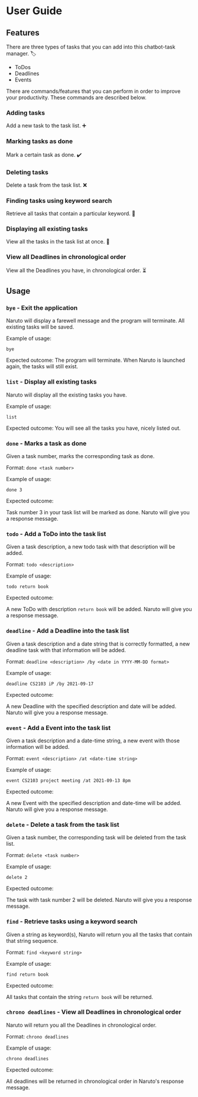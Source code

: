 # User Guide

## Features 
There are three types of tasks that you can add into this chatbot-task manager. :label:
* ToDos
* Deadlines
* Events

There are commands/features that you can perform in order to improve your productivity. These commands are described below.

### Adding tasks

Add a new task to the task list. :heavy_plus_sign:

### Marking tasks as done

Mark a certain task as done. :heavy_check_mark:

### Deleting tasks

Delete a task from the task list. :x:

### Finding tasks using keyword search

Retrieve all tasks that contain a particular keyword. :key:

### Displaying all existing tasks

View all the tasks in the task list at once. :page_with_curl:

### View all Deadlines in chronological order

View all the Deadlines you have, in chronological order. :hourglass_flowing_sand:

## Usage

### `bye` - Exit the application

Naruto will display a farewell message and the program will terminate. All existing tasks will be saved.

Example of usage: 

`bye`

Expected outcome:
The program will terminate. When Naruto is launched again, the tasks will still exist.

### `list` - Display all existing tasks

Naruto will display all the existing tasks you have.

Example of usage: 

`list`

Expected outcome:
You will see all the tasks you have, nicely listed out.

### `done` - Marks a task as done

Given a task number, marks the corresponding task as done. 

Format: `done <task number>`

Example of usage:

`done 3`

Expected outcome:

Task number 3 in your task list will be marked as done. Naruto will give you a response message.

### `todo` - Add a ToDo into the task list

Given a task description, a new todo task with that description will be added.

Format: `todo <description>`

Example of usage:

`todo return book`

Expected outcome:

A new ToDo with description `return book` will be added. Naruto will give you a response message.

### `deadline` - Add a Deadline into the task list

Given a task description and a date string that is correctly formatted, a new deadline task with that information will be added.

Format: `deadline <description> /by <date in YYYY-MM-DD format>`

Example of usage:

`deadline CS2103 iP /by 2021-09-17`

Expected outcome:

A new Deadline with the specified description and date will be added. Naruto will give you a response message.

### `event` - Add a Event into the task list

Given a task description and a date-time string, a new event with those information will be added.

Format: `event <description> /at <date-time string>`

Example of usage:

`event CS2103 project meeting /at 2021-09-13 8pm`

Expected outcome:

A new Event with the specified description and date-time will be added. Naruto will give you a response message.

### `delete` - Delete a task from the task list

Given a task number, the corresponding task will be deleted from the task list.

Format: `delete <task number>`

Example of usage:

`delete 2`

Expected outcome:

The task with task number 2 will be deleted. Naruto will give you a response message.

### `find` - Retrieve tasks using a keyword search

Given a string as keyword(s), Naruto will return you all the tasks that contain that string sequence.

Format: `find <keyword string>`

Example of usage:

`find return book`

Expected outcome:

All tasks that contain the string `return book` will be returned.

### `chrono deadlines` - View all Deadlines in chronological order

Naruto will return you all the Deadlines in chronological order.

Format: `chrono deadlines`

Example of usage:

`chrono deadlines`

Expected outcome:

All deadlines will be returned in chronological order in Naruto's response message.
